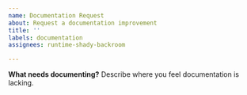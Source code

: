 ```yaml
---
name: Documentation Request
about: Request a documentation improvement
title: ''
labels: documentation
assignees: runtime-shady-backroom

---
```


**What needs documenting?**
Describe where you feel documentation is lacking.
